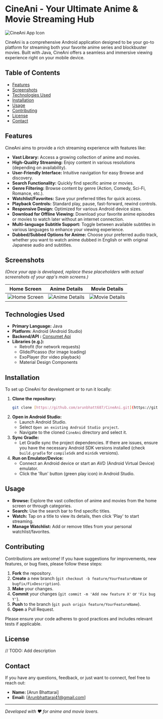 # CineAni - Your Ultimate Anime & Movie Streaming Hub

![CineAni App Icon](https://googleusercontent.com/image_generation_content/0)

CineAni is a comprehensive Android application designed to be your go-to platform for streaming both your favorite anime series and blockbuster movies. Built with Java, CineAni offers a seamless and immersive viewing experience right on your mobile device.

## Table of Contents

* [Features](#features)
* [Screenshots](#screenshots)
* [Technologies Used](#technologies-used)
* [Installation](#installation)
* [Usage](#usage)
* [Contributing](#contributing)
* [License](#license)
* [Contact](#contact)

## Features

CineAni aims to provide a rich streaming experience with features like:

* **Vast Library:** Access a growing collection of anime and movies.
* **High-Quality Streaming:** Enjoy content in various resolutions (depending on availability).
* **User-Friendly Interface:** Intuitive navigation for easy Browse and discovery.
* **Search Functionality:** Quickly find specific anime or movies.
* **Genre Filtering:** Browse content by genre (Action, Comedy, Sci-Fi, Romance, etc.).
* **Watchlist/Favorites:** Save your preferred titles for quick access.
* **Playback Controls:** Standard play, pause, fast-forward, rewind controls.
* **Responsive Design:** Optimized for various Android device sizes.
* **Download for Offline Viewing:** Download your favorite anime episodes or movies to watch later without an internet connection.
* **Multi-language Subtitle Support:** Toggle between available subtitles in various languages to enhance your viewing experience.
* **Dubbed/Subbed Options for Anime:** Choose your preferred audio track, whether you want to watch anime dubbed in English or with original Japanese audio and subtitles.

## Screenshots

*(Once your app is developed, replace these placeholders with actual screenshots of your app's main screens.)*

| Home Screen | Anime Details | Movie Details |
| :-----------: | :-------------: | :-------------: |
| ![Home Screen](https://via.placeholder.com/300x500?text=Home+Screen) | ![Anime Details](https://via.placeholder.com/300x500?text=Anime+Details) | ![Movie Details](https://via.placeholder.com/300x500?text=Movie+Details) |

## Technologies Used

* **Primary Language:** Java
* **Platform:** Android (Android Studio)
* **Backend/API :** [Consumet Api](https://github.com/consumet/api.consumet.org)
* **Libraries (e.g.):**
    * Retrofit (for network requests)
    * Glide/Picasso (for image loading)
    * ExoPlayer (for video playback)
    * Material Design Components

## Installation

To set up CineAni for development or to run it locally:

1.  **Clone the repository:**
    ```bash
    git clone [https://github.com/arunbhatt687/CineAni.git](https://github.com/arunbhatt687/CineAni.git)
    ```
2.  **Open in Android Studio:**
    * Launch Android Studio.
    * Select `Open an existing Android Studio project`.
    * Navigate to the cloned `CineAni` directory and select it.
3.  **Sync Gradle:**
    * Let Gradle sync the project dependencies. If there are issues, ensure you have the necessary Android SDK versions installed (check `build.gradle` for `compileSdk` and `minSdk` versions).
4.  **Run on Emulator/Device:**
    * Connect an Android device or start an AVD (Android Virtual Device) emulator.
    * Click the 'Run' button (green play icon) in Android Studio.

## Usage

* **Browse:** Explore the vast collection of anime and movies from the home screen or through categories.
* **Search:** Use the search bar to find specific titles.
* **Watch:** Tap on a title to view its details, then click 'Play' to start streaming.
* **Manage Watchlist:** Add or remove titles from your personal watchlist/favorites.

## Contributing

Contributions are welcome! If you have suggestions for improvements, new features, or bug fixes, please follow these steps:

1.  **Fork** the repository.
2.  **Create** a new branch (`git checkout -b feature/YourFeatureName` or `bugfix/FixDescription`).
3.  **Make** your changes.
4.  **Commit** your changes (`git commit -m 'Add new feature X'` or `'Fix bug Y'`).
5.  **Push** to the branch (`git push origin feature/YourFeatureName`).
6.  **Open** a Pull Request.

Please ensure your code adheres to good practices and includes relevant tests if applicable.

## License
// TODO: Add description

## Contact

If you have any questions, feedback, or just want to connect, feel free to reach out:

* **Name:** [Arun Bhattarai]
* **Email:** [Arunbhattarai41@gmail.com]

---
*Developed with ❤️ for anime and movie lovers.*
